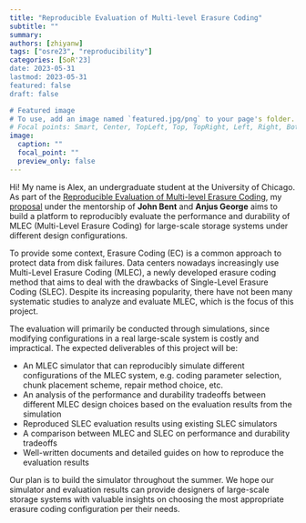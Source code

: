 ```yaml
---
title: "Reproducible Evaluation of Multi-level Erasure Coding"
subtitle: ""
summary:
authors: [zhiyanw]
tags: ["osre23", "reproducibility"]
categories: [SoR'23]
date: 2023-05-31
lastmod: 2023-05-31
featured: false
draft: false

# Featured image
# To use, add an image named `featured.jpg/png` to your page's folder.
# Focal points: Smart, Center, TopLeft, Top, TopRight, Left, Right, BottomLeft, Bottom, BottomRight.
image:
  caption: ""
  focal_point: ""
  preview_only: false
---
```


Hi! My name is Alex, an undergraduate student at the University of Chicago. As part of the [Reproducible Evaluation of Multi-level Erasure Coding](/project/osre23/ornl/MultiLevelErasure), my [proposal](https://docs.google.com/document/d/1dO1aING1QcSB---XklzUjNz0usVh7qWffVGC3GZq2AE/edit?usp=sharing) under the mentorship of **John Bent** and **Anjus George** aims to build a platform to reproducibly evaluate the performance and durability of MLEC (Multi-Level Erasure Coding) for large-scale storage systems under different design configurations. 

To provide some context, Erasure Coding (EC) is a common approach to protect data from disk failures. Data centers nowadays increasingly use Multi-Level Erasure Coding (MLEC), a newly developed erasure coding method that aims to deal with the drawbacks of Single-Level Erasure Coding (SLEC). Despite its increasing popularity, there have not been many systematic studies to analyze and evaluate MLEC, which is the focus of this project. 

The evaluation will primarily be conducted through simulations, since modifying configurations in a real large-scale system is costly and impractical. The expected deliverables of this project will be:
- An MLEC simulator that can reproducibly simulate different configurations of the MLEC system, e.g. coding parameter selection, chunk placement scheme, repair method choice, etc.
- An analysis of the performance and durability tradeoffs between different MLEC design choices based on the evaluation results from the simulation
- Reproduced SLEC evaluation results using existing SLEC simulators
- A comparison between MLEC and SLEC on performance and durability tradeoffs
- Well-written documents and detailed guides on how to reproduce the evaluation results

Our plan is to build the simulator throughout the summer. We hope our simulator and evaluation results can provide designers of large-scale storage systems with valuable insights on choosing the most appropriate erasure coding configuration per their needs.
